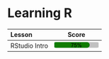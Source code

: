 Learning R
================

<!-- This file is not intended to be edited -->
<!-- Progress updates will be rendered automatically when pushing to GitHub -->

| Lesson        |                                         Score                                          |
|:--------------|:--------------------------------------------------------------------------------------:|
| RStudio Intro | <a href="Modules/01-RStudio-Intro"><img src="Modules/01-RStudio-Intro/score0.png"></a> |
